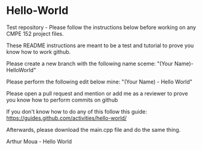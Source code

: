 # Hello-World
Test repository - Please follow the instructions below before working on any CMPE 152 project files.


These README instructions are meant to be a test and tutorial to prove you know how to work github.


Please create a new branch with the following name sceme: "(Your Name)-HelloWorld"


Please perform the following edit below mine: "(Your Name) - Hello World"


Please open a pull request and mention or add me as a reviewer to prove you know how to perform commits on github


If you don't know how to do any of this follow this guide: https://guides.github.com/activities/hello-world/


Afterwards, please download the main.cpp file and do the same thing.


Arthur Moua - Hello World
